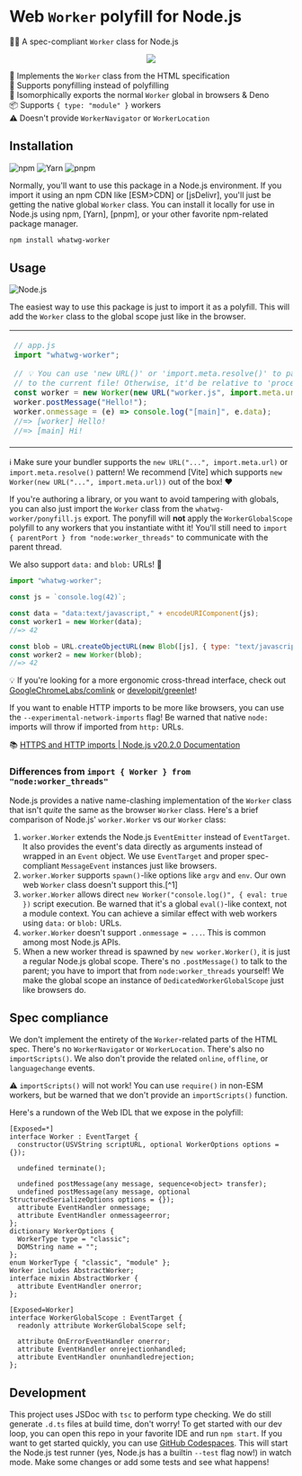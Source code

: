 # Web `Worker` polyfill for Node.js

👷‍♂️ A spec-compliant `Worker` class for Node.js

<div align="center">

![](https://picsum.photos/600/400)

</div>

📜 Implements the `Worker` class from the HTML specification \
🦄 Supports ponyfilling instead of polyfilling \
🧊 Isomorphically exports the normal `Worker` global in browsers & Deno \
📦 Supports `{ type: "module" }` workers \
⚠️ Doesn't provide `WorkerNavigator` or `WorkerLocation`

## Installation

![npm](https://img.shields.io/static/v1?style=for-the-badge&message=npm&color=CB3837&logo=npm&logoColor=FFFFFF&label=)
![Yarn](https://img.shields.io/static/v1?style=for-the-badge&message=Yarn&color=2C8EBB&logo=Yarn&logoColor=FFFFFF&label=)
![pnpm](https://img.shields.io/static/v1?style=for-the-badge&message=pnpm&color=222222&logo=pnpm&logoColor=F69220&label=)

Normally, you'll want to use this package in a Node.js environment. If you
import it using an npm CDN like [ESM>CDN] or [jsDelivr], you'll just be getting
the native global `Worker` class. You can install it locally for use in Node.js
using npm, [Yarn], [pnpm], or your other favorite npm-related package manager.

```sh
npm install whatwg-worker
```

## Usage

![Node.js](https://img.shields.io/static/v1?style=for-the-badge&message=Node.js&color=339933&logo=Node.js&logoColor=FFFFFF&label=)

The easiest way to use this package is just to import it as a polyfill. This
will add the `Worker` class to the global scope just like in the browser.

<table><td>

```js
// app.js
import "whatwg-worker";

// 💡 You can use 'new URL()' or 'import.meta.resolve()' to pass a URL relative
// to the current file! Otherwise, it'd be relative to 'process.cwd()'.
const worker = new Worker(new URL("worker.js", import.meta.url));
worker.postMessage("Hello!");
worker.onmessage = (e) => console.log("[main]", e.data);
//=> [worker] Hello!
//=> [main] Hi!
```

<td>

```js
postMessage("Hi!");
onmessage = (e) => console.log("[worker]", e.data);
```

</table>

ℹ Make sure your bundler supports the `new URL("...", import.meta.url)` or
`import.meta.resolve()` pattern! We recommend [Vite] which supports
`new Worker(new URL("...", import.meta.url))` out of the box! ❤️

If you're authoring a library, or you want to avoid tampering with globals, you
can also just import the `Worker` class from the `whatwg-worker/ponyfill.js`
export. The ponyfill will **not** apply the `WorkerGlobalScope` polyfill to any
workers that you instantiate witht it! You'll still need to
`import { parentPort } from "node:worker_threads"` to communicate with the
parent thread.

We also support `data:` and `blob:` URLs! 🙌

```js
import "whatwg-worker";

const js = `console.log(42)`;

const data = "data:text/javascript," + encodeURIComponent(js);
const worker1 = new Worker(data);
//=> 42

const blob = URL.createObjectURL(new Blob([js], { type: "text/javascript" }));
const worker2 = new Worker(blob);
//=> 42
```

💡 If you're looking for a more ergonomic cross-thread interface, check out
[GoogleChromeLabs/comlink] or [developit/greenlet]!

If you want to enable HTTP imports to be more like browsers, you can use the
`--experimental-network-imports` flag! Be warned that native `node:` imports
will throw if imported from `http:` URLs.

📚 [HTTPS and HTTP imports | Node.js v20.2.0 Documentation]

### Differences from `import { Worker } from "node:worker_threads"`

Node.js provides a native name-clashing implementation of the `Worker` class
that isn't _quite_ the same as the browser `Worker` class. Here's a brief
comparison of Node.js' `worker.Worker` vs our `Worker` class:

1. `worker.Worker` extends the Node.js `EventEmitter` instead of `EventTarget`.
   It also provides the event's data directly as arguments instead of wrapped in
   an `Event` object. We use `EventTarget` and proper spec-compliant
   `MessageEvent` instances just like browsers.
2. `worker.Worker` supports `spawn()`-like options like `argv` and `env`. Our
   own web `Worker` class doesn't support this.[^1]
3. `worker.Worker` allows direct `new Worker("console.log()", { eval: true })`
   script execution. Be warned that it's a global `eval()`-like context, not a
   module context. You can achieve a similar effect with web workers using
   `data:` or `blob:` URLs.
4. `worker.Worker` doesn't support `.onmessage = ...`. This is common among most
   Node.js APIs.
5. When a new worker thread is spawned by `new worker.Worker()`, it is just a
   regular Node.js global scope. There's no `.postMessage()` to talk to the
   parent; you have to import that from `node:worker_threads` yourself! We make
   the global scope an instance of `DedicatedWorkerGlobalScope` just like
   browsers do.

## Spec compliance

We don't implement the entirety of the `Worker`-related parts of the HTML spec.
There's no `WorkerNavigator` or `WorkerLocation`. There's also no
`importScripts()`. We also don't provide the related `online`, `offline`, or
`languagechange` events.

⚠️ `importScripts()` will not work! You can use `require()` in non-ESM workers,
but be warned that we don't provide an `importScripts()` function.

Here's a rundown of the Web IDL that we expose in the polyfill:

```webidl
[Exposed=*]
interface Worker : EventTarget {
  constructor(USVString scriptURL, optional WorkerOptions options = {});

  undefined terminate();

  undefined postMessage(any message, sequence<object> transfer);
  undefined postMessage(any message, optional StructuredSerializeOptions options = {});
  attribute EventHandler onmessage;
  attribute EventHandler onmessageerror;
};
dictionary WorkerOptions {
  WorkerType type = "classic";
  DOMString name = "";
};
enum WorkerType { "classic", "module" };
Worker includes AbstractWorker;
interface mixin AbstractWorker {
  attribute EventHandler onerror;
};

[Exposed=Worker]
interface WorkerGlobalScope : EventTarget {
  readonly attribute WorkerGlobalScope self;

  attribute OnErrorEventHandler onerror;
  attribute EventHandler onrejectionhandled;
  attribute EventHandler onunhandledrejection;
};
```

## Development

This project uses JSDoc with `tsc` to perform type checking. We do still
generate `.d.ts` files at build time, don't worry! To get started with our dev
loop, you can open this repo in your favorite IDE and run `npm start`. If you
want to get started quickly, you can use [GitHub Codespaces]. This will start
the Node.js test runner (yes, Node.js has a builtin `--test` flag now!) in watch
mode. Make some changes or add some tests and see what happens!

<!-- prettier-ignore-start -->
[HTTPS and HTTP imports | Node.js v20.2.0 Documentation]: https://nodejs.org/api/esm.html#https-and-http-imports
[GitHub Codespaces]: https://github.com/features/codespaces
[GoogleChromeLabs/comlink]: https://github.com/GoogleChromeLabs/comlink#readme
[developit/greenlet]: https://github.com/developit/greenlet#readme
<!-- prettier-ignore-end -->
